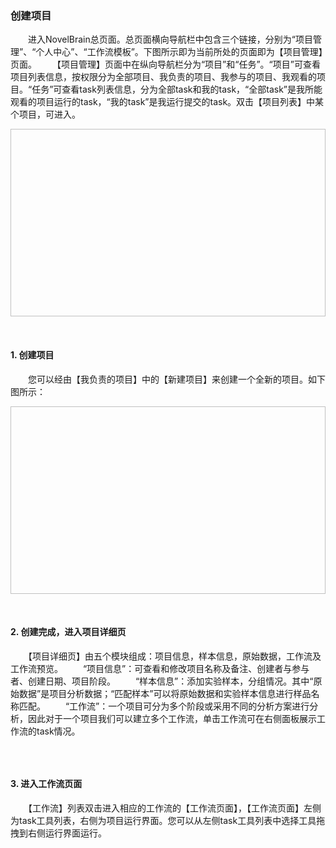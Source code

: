### **创建项目**
　　进入NovelBrain总页面。总页面横向导航栏中包含三个链接，分别为“项目管理”、“个人中心”、“工作流模板”。下图所示即为当前所处的页面即为【项目管理】页面。
　　【项目管理】页面中在纵向导航栏分为“项目”和“任务”。“项目”可查看项目列表信息，按权限分为全部项目、我负责的项目、我参与的项目、我观看的项目。“任务”可查看task列表信息，分为全部task和我的task，“全部task”是我所能观看的项目运行的task，“我的task”是我运行提交的task。双击【项目列表】中某个项目，可进入。


<div style="text-align:center"><img data-src="1.png" width="600px" height="300px" ></img></div>

&nbsp;
#### **1.  创建项目**
　　您可以经由【我负责的项目】中的【新建项目】来创建一个全新的项目。如下图所示：
<div style="text-align:center"><img data-src="创建项目.gif" width="600px" height="300px" ></img></div>

&nbsp;

#### **2. 创建完成，进入项目详细页**
　　【项目详细页】由五个模块组成：项目信息，样本信息，原始数据，工作流及工作流预览。
　　“项目信息”：可查看和修改项目名称及备注、创建者与参与者、创建日期、项目阶段。
　　“样本信息”：添加实验样本，分组情况。其中“原始数据”是项目分析数据；“匹配样本”可以将原始数据和实验样本信息进行样品名称匹配。
　　“工作流”：一个项目可分为多个阶段或采用不同的分析方案进行分析，因此对于一个项目我们可以建立多个工作流，单击工作流可在右侧面板展示工作流的task情况。
<div style="text-align:center"><img data-src="4.png" width="600px" ></img>
</div>

&nbsp;
####  **3. 进入工作流页面**
　　【工作流】列表双击进入相应的工作流的【工作流页面】，【工作流页面】左侧为task工具列表，右侧为项目运行界面。您可以从左侧task工具列表中选择工具拖拽到右侧运行界面运行。
<div style="text-align:center"><img data-src="5.png" width="600px"></img>
</div>